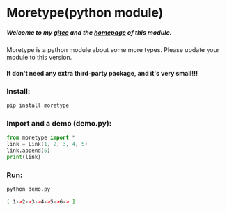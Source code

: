 # Moretype(python module)

##### Welcome to my [gitee](https://gitee.com/Jules-zhou) and the [homepage](https://gitee.com/Jules-zhou/moretype) of this module.

Moretype is a python module about some more types.
Please update your module to this version.

#### It don't need any extra third-party package, and it's very small!!!

### Install:
```bash
pip install moretype
```
### Import and a demo (demo.py):
```python
from moretype import *
link = Link(1, 2, 3, 4, 5)
link.append(6)
print(link)
```
### Run:
```bash
python demo.py

[ 1->2->3->4->5->6-> ]
```
